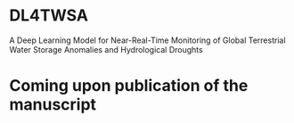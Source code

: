 # DL4TWSA
A Deep Learning Model for Near-Real-Time Monitoring of Global Terrestrial Water Storage Anomalies and Hydrological Droughts
# Coming upon publication of the manuscript
